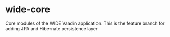 wide-core
=========

Core modules of the WIDE Vaadin application.
This is the feature branch for adding JPA and Hibernate persistence layer